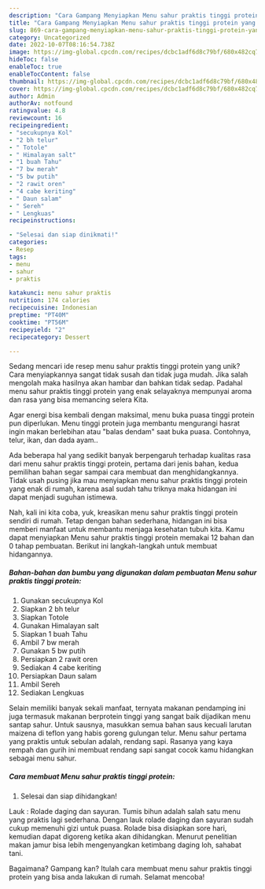 ```yaml
---
description: "Cara Gampang Menyiapkan Menu sahur praktis tinggi protein yang Lezat"
title: "Cara Gampang Menyiapkan Menu sahur praktis tinggi protein yang Lezat"
slug: 869-cara-gampang-menyiapkan-menu-sahur-praktis-tinggi-protein-yang-lezat
category: Uncategorized
date: 2022-10-07T08:16:54.738Z
image: https://img-global.cpcdn.com/recipes/dcbc1adf6d8c79bf/680x482cq70/menu-sahur-praktis-tinggi-protein-foto-resep-utama.jpg
hideToc: false
enableToc: true
enableTocContent: false
thumbnail: https://img-global.cpcdn.com/recipes/dcbc1adf6d8c79bf/680x482cq70/menu-sahur-praktis-tinggi-protein-foto-resep-utama.jpg
cover: https://img-global.cpcdn.com/recipes/dcbc1adf6d8c79bf/680x482cq70/menu-sahur-praktis-tinggi-protein-foto-resep-utama.jpg
author: Admin
authorAv: notfound
ratingvalue: 4.8
reviewcount: 16
recipeingredient:
- "secukupnya Kol"
- "2 bh telur"
- " Totole"
- " Himalayan salt"
- "1 buah Tahu"
- "7 bw merah"
- "5 bw putih"
- "2 rawit oren"
- "4 cabe keriting"
- " Daun salam"
- " Sereh"
- " Lengkuas"
recipeinstructions:

- "Selesai dan siap dinikmati!"
categories:
- Resep
tags:
- menu
- sahur
- praktis

katakunci: menu sahur praktis 
nutrition: 174 calories
recipecuisine: Indonesian
preptime: "PT40M"
cooktime: "PT56M"
recipeyield: "2"
recipecategory: Dessert

---
```





Sedang mencari ide resep menu sahur praktis tinggi protein yang unik? Cara menyiapkannya sangat tidak susah dan tidak juga mudah. Jika salah mengolah maka hasilnya akan hambar dan bahkan tidak sedap. Padahal menu sahur praktis tinggi protein yang enak selayaknya mempunyai aroma dan rasa yang bisa memancing selera Kita.





Agar energi bisa kembali dengan maksimal, menu buka puasa tinggi protein pun diperlukan. Menu tinggi protein juga membantu mengurangi hasrat ingin makan berlebihan atau &#34;balas dendam&#34; saat buka puasa. Contohnya, telur, ikan, dan dada ayam..

Ada beberapa hal yang sedikit banyak berpengaruh terhadap kualitas rasa dari menu sahur praktis tinggi protein, pertama dari jenis bahan, kedua pemilihan bahan segar sampai cara membuat dan menghidangkannya. Tidak usah pusing jika mau menyiapkan menu sahur praktis tinggi protein yang enak di rumah, karena asal sudah tahu triknya maka hidangan ini dapat menjadi suguhan istimewa.






Nah, kali ini kita coba, yuk, kreasikan menu sahur praktis tinggi protein sendiri di rumah. Tetap dengan bahan sederhana, hidangan ini bisa memberi manfaat untuk membantu menjaga kesehatan tubuh kita. Kamu dapat menyiapkan Menu sahur praktis tinggi protein memakai 12 bahan dan 0 tahap pembuatan. Berikut ini langkah-langkah untuk membuat hidangannya.

<!--inarticleads1-->

##### Bahan-bahan dan bumbu yang digunakan dalam pembuatan Menu sahur praktis tinggi protein:

1. Gunakan secukupnya Kol
1. Siapkan 2 bh telur
1. Siapkan  Totole
1. Gunakan  Himalayan salt
1. Siapkan 1 buah Tahu
1. Ambil 7 bw merah
1. Gunakan 5 bw putih
1. Persiapkan 2 rawit oren
1. Sediakan 4 cabe keriting
1. Persiapkan  Daun salam
1. Ambil  Sereh
1. Sediakan  Lengkuas


Selain memiliki banyak sekali manfaat, ternyata makanan pendamping ini juga termasuk makanan berprotein tinggi yang sangat baik dijadikan menu santap sahur. Untuk sausnya, masukkan semua bahan saus kecuali larutan maizena di teflon yang habis goreng gulungan telur. Menu sahur pertama yang praktis untuk sebulan adalah, rendang sapi. Rasanya yang kaya rempah dan gurih ini membuat rendang sapi sangat cocok kamu hidangkan sebagai menu sahur. 

<!--inarticleads2-->

##### Cara membuat Menu sahur praktis tinggi protein:


1. Selesai dan siap dihidangkan!

Lauk : Rolade daging dan sayuran. Tumis bihun adalah salah satu menu yang praktis lagi sederhana. Dengan lauk rolade daging dan sayuran sudah cukup memenuhi gizi untuk puasa. Rolade bisa disiapkan sore hari, kemudian dapat digoreng ketika akan dihidangkan. Menurut penelitian makan jamur bisa lebih mengenyangkan ketimbang daging loh, sahabat tani. 

Bagaimana? Gampang kan? Itulah cara membuat menu sahur praktis tinggi protein yang bisa anda lakukan di rumah. Selamat mencoba!
